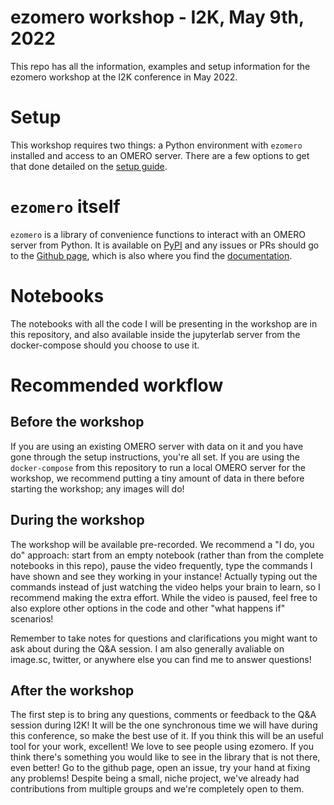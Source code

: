 # ezomero workshop - I2K, May 9th, 2022

This repo has all the information, examples and setup information for the ezomero workshop at the I2K conference in May 2022.


# Setup

This workshop requires two things: a Python environment with `ezomero` installed and access to an OMERO server. There are a few options to get that done detailed on the [setup guide](SETUP.md).

# `ezomero` itself

`ezomero` is a library of convenience functions to interact with an OMERO server from Python. It is available on [PyPI](https://pypi.org/project/ezomero/) and any issues or PRs should go to the [Github page](https://github.com/TheJacksonLaboratory/ezomero), which is also where you find the [documentation](https://thejacksonlaboratory.github.io/ezomero/).

# Notebooks

The notebooks with all the code I will be presenting in the workshop are in this repository, and also available inside the jupyterlab server from the docker-compose should you choose to use it.

# Recommended workflow

## Before the workshop

If you are using an existing OMERO server with data on it and you have gone through the setup instructions, you're all set. If you are using the `docker-compose` from this repository to run a local OMERO server for the workshop, we recommend putting a tiny amount of data in there before starting the workshop; any images will do!

## During the workshop

The workshop will be available pre-recorded. We recommend a "I do, you do" approach: start from an empty notebook (rather than from the complete notebooks in this repo), pause the video frequently, type the commands I have shown and see they working in your instance! Actually typing out the commands instead of just watching the video helps your brain to learn, so I recommend making the extra effort. While the video is paused, feel free to also explore other options in the code and other "what happens if" scenarios!

Remember to take notes for questions and clarifications you might want to ask about during the Q&A session. I am also generally avaliable on image.sc, twitter, or anywhere else you can find me to answer questions!

## After the workshop

The first step is to bring any questions, comments or feedback to the Q&A session during I2K! It will be the one synchronous time we will have during this conference, so make the best use of it. If you think this will be an useful tool for your work, excellent! We love to see people using ezomero. If you think there's something you would like to see in the library that is not there, even better! Go to the github page, open an issue, try your hand at fixing any problems! Despite being a small, niche project, we've already had contributions from multiple groups and we're completely open to them.
